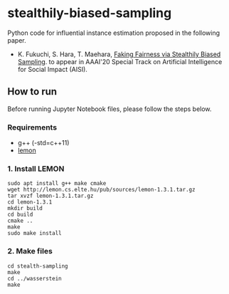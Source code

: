 # stealthily-biased-sampling

Python code for influential instance estimation proposed in the following paper.
* K. Fukuchi, S. Hara, T. Maehara, [Faking Fairness via Stealthily Biased Sampling](https://arxiv.org/abs/1901.08291). to appear in AAAI'20 Special Track on Artificial Intelligence for Social Impact (AISI).

## How to run 
Before running Jupyter Notebook files, please follow the steps below.

### Requirements ###
- g++ (-std=c++11)
- [lemon](https://lemon.cs.elte.hu/trac/lemon/)

### 1. Install LEMON ###

```
sudo apt install g++ make cmake 
wget http://lemon.cs.elte.hu/pub/sources/lemon-1.3.1.tar.gz
tar xvzf lemon-1.3.1.tar.gz
cd lemon-1.3.1
mkdir build
cd build
cmake ..
make
sudo make install
```

### 2. Make files ###

```
cd stealth-sampling
make
cd ../wasserstein
make
```
